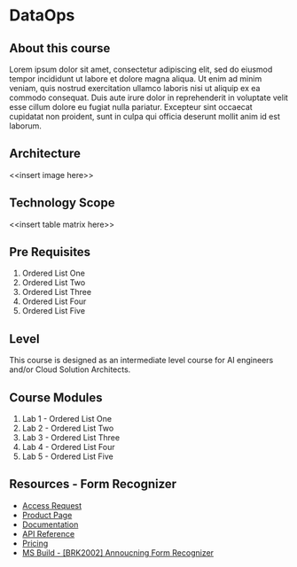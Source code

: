 # DataOps
## About this course
Lorem ipsum dolor sit amet, consectetur adipiscing elit, sed do eiusmod tempor incididunt ut labore et dolore magna aliqua. Ut enim ad minim veniam, quis nostrud exercitation ullamco laboris nisi ut aliquip ex ea commodo consequat. Duis aute irure dolor in reprehenderit in voluptate velit esse cillum dolore eu fugiat nulla pariatur. Excepteur sint occaecat cupidatat non proident, sunt in culpa qui officia deserunt mollit anim id est laborum.
## Architecture
<\<insert image here\>>
## Technology Scope
<\<insert table matrix here>>
## Pre Requisites
1. Ordered List One
2. Ordered List Two
3. Ordered List Three
4. Ordered List Four
5. Ordered List Five
## Level
This course is designed as an intermediate level course for AI engineers and/or Cloud Solution Architects.
## Course Modules
1. Lab 1 - Ordered List One
2. Lab 2 - Ordered List Two
3. Lab 3 - Ordered List Three
4. Lab 4 - Ordered List Four
5. Lab 5 - Ordered List Five
## Resources - Form Recognizer
* [Access Request](https://aka.ms/FormRecognizerRequestAccess)
* [Product Page](https://aka.ms/form-recognizer)
* [Documentation](https://aka.ms/form-recognizer/docs)
* [API Reference](https://aka.ms/form-recognizer/api)
* [Pricing](https://azure.microsoft.com/en-us/pricing/details/cognitive-services/form-recognizer/)
* [MS Build - [BRK2002] Annoucning Form Recognizer](https://mybuild.techcommunity.microsoft.com/sessions/76962?source=sessions)